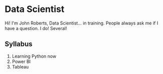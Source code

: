 # Data Scientist
Hi! I'm John Roberts, Data Scientist... in training. 
People always ask me if I have a question. I do! Several!
## Syllabus
1. Learning Python now
2. Power BI
3. Tableau
